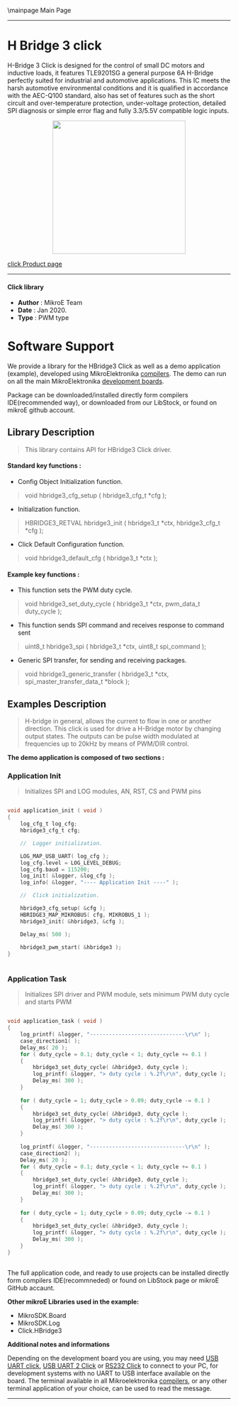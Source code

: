 \mainpage Main Page
 
---
# H Bridge 3 click

H-Bridge 3 Click is designed for the control of small DC motors and inductive loads, it features TLE9201SG a general purpose 6A H-Bridge perfectly suited for industrial and automotive applications. This IC meets the harsh automotive environmental conditions and it is qualified in accordance with the AEC-Q100 standard, also has set of features such as the short circuit and over-temperature protection, under-voltage protection, detailed SPI diagnosis or simple error flag and fully 3.3/5.5V compatible logic inputs.

<p align="center">
  <img src="https://download.mikroe.com/images/click_for_ide/hbridge3_click.png" height=300px>
</p>

[click Product page](https://www.mikroe.com/h-bridge-3-click)

---


#### Click library 

- **Author**        : MikroE Team
- **Date**          : Jan 2020.
- **Type**          : PWM type


# Software Support

We provide a library for the HBridge3 Click 
as well as a demo application (example), developed using MikroElektronika 
[compilers](https://shop.mikroe.com/compilers). 
The demo can run on all the main MikroElektronika [development boards](https://shop.mikroe.com/development-boards).

Package can be downloaded/installed directly form compilers IDE(recommended way), or downloaded from our LibStock, or found on mikroE github account. 

## Library Description

> This library contains API for HBridge3 Click driver.

#### Standard key functions :

- Config Object Initialization function.
> void hbridge3_cfg_setup ( hbridge3_cfg_t *cfg ); 
 
- Initialization function.
> HBRIDGE3_RETVAL hbridge3_init ( hbridge3_t *ctx, hbridge3_cfg_t *cfg );

- Click Default Configuration function.
> void hbridge3_default_cfg ( hbridge3_t *ctx );


#### Example key functions :

- This function sets the PWM duty cycle.
> void hbridge3_set_duty_cycle ( hbridge3_t *ctx, pwm_data_t duty_cycle );
 
- This function sends SPI command and receives response to command sent
> uint8_t hbridge3_spi ( hbridge3_t *ctx, uint8_t spi_command );

- Generic SPI transfer, for sending and receiving packages.
> void hbridge3_generic_transfer ( hbridge3_t *ctx, spi_master_transfer_data_t *block );

## Examples Description

> H-bridge in general, allows the current to flow in one or another direction.
> This click is used for drive a H-Bridge motor by changing output states. 
> The outputs can be pulse width modulated at frequencies up to 20kHz by means of PWM/DIR control. 

**The demo application is composed of two sections :**

### Application Init 

> Initializes SPI and LOG modules, AN, RST, CS and PWM pins

```c

void application_init ( void )
{
    log_cfg_t log_cfg;
    hbridge3_cfg_t cfg;

    //  Logger initialization.

    LOG_MAP_USB_UART( log_cfg );
    log_cfg.level = LOG_LEVEL_DEBUG;
    log_cfg.baud = 115200;
    log_init( &logger, &log_cfg );
    log_info( &logger, "---- Application Init ----" );

    //  Click initialization.

    hbridge3_cfg_setup( &cfg );
    HBRIDGE3_MAP_MIKROBUS( cfg, MIKROBUS_1 );
    hbridge3_init( &hbridge3, &cfg );

    Delay_ms( 500 );
    
    hbridge3_pwm_start( &hbridge3 );
}
  
```

### Application Task

>  Initializes SPI driver and PWM module, sets minimum PWM duty cycle and starts PWM

```c

void application_task ( void )
{
    log_printf( &logger, "------------------------------\r\n" );
    case_direction1( );
    Delay_ms( 20 );
    for ( duty_cycle = 0.1; duty_cycle < 1; duty_cycle += 0.1 )
    {
        hbridge3_set_duty_cycle( &hbridge3, duty_cycle );
        log_printf( &logger, "> duty cycle : %.2f\r\n", duty_cycle );
        Delay_ms( 300 );
    }
    
    for ( duty_cycle = 1; duty_cycle > 0.09; duty_cycle -= 0.1 )
    {
        hbridge3_set_duty_cycle( &hbridge3, duty_cycle );
        log_printf( &logger, "> duty cycle : %.2f\r\n", duty_cycle );
        Delay_ms( 300 );
    }
    
    log_printf( &logger, "------------------------------\r\n" );
    case_direction2( );
    Delay_ms( 20 );
    for ( duty_cycle = 0.1; duty_cycle < 1; duty_cycle += 0.1 )
    {
        hbridge3_set_duty_cycle( &hbridge3, duty_cycle );
        log_printf( &logger, "> duty cycle : %.2f\r\n", duty_cycle );
        Delay_ms( 300 );
    }
    
    for ( duty_cycle = 1; duty_cycle > 0.09; duty_cycle -= 0.1 )
    {
        hbridge3_set_duty_cycle( &hbridge3, duty_cycle );
        log_printf( &logger, "> duty cycle : %.2f\r\n", duty_cycle );
        Delay_ms( 300 );
    }
}
  

```

The full application code, and ready to use projects can be  installed directly form compilers IDE(recommneded) or found on LibStock page or mikroE GitHub accaunt.

**Other mikroE Libraries used in the example:** 

- MikroSDK.Board
- MikroSDK.Log
- Click.HBridge3

**Additional notes and informations**

Depending on the development board you are using, you may need 
[USB UART click](https://shop.mikroe.com/usb-uart-click), 
[USB UART 2 Click](https://shop.mikroe.com/usb-uart-2-click) or 
[RS232 Click](https://shop.mikroe.com/rs232-click) to connect to your PC, for 
development systems with no UART to USB interface available on the board. The 
terminal available in all Mikroelektronika 
[compilers](https://shop.mikroe.com/compilers), or any other terminal application 
of your choice, can be used to read the message.



---
